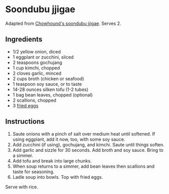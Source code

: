 # Soondubu jjigae

Adapted from [Chowhound's soondubu jjigae](http://www.chowhound.com/recipes/kimchi-soft-tofu-stew-soondubu-jjigae-29506). Serves 2.

## Ingredients

- 1/2 yellow onion, diced
- 1 eggplant or zucchini, sliced
- 2 teaspoons gochujang
- 1 cup kimchi, chopped
- 2 cloves garlic, minced
- 2 cups broth (chicken or seafood)
- 1 teaspoon soy sauce, or to taste
- 14-28 ounces silken tofu (1-2 tubes)
- 1 bag bean leaves, chopped (optional)
- 2 scallions, chopped
- 3 [fried eggs](fried-eggs.md)

## Instructions

1. Saute onions with a pinch of salt over medium heat until softened. If using eggplant, add it now, too, with some soy sauce.
2. Add zucchini (if using), gochujang, and kimchi. Saute until things soften.
3. Add garlic and sizzle for 30 seconds. Add broth and soy sauce. Bring to a simmer.
4. Add tofu and break into large chunks.
5. When soup returns to a simmer, add bean leaves then scallions and taste for seasoning.
6. Ladle soup into bowls. Top with fried eggs.

Serve with rice.
